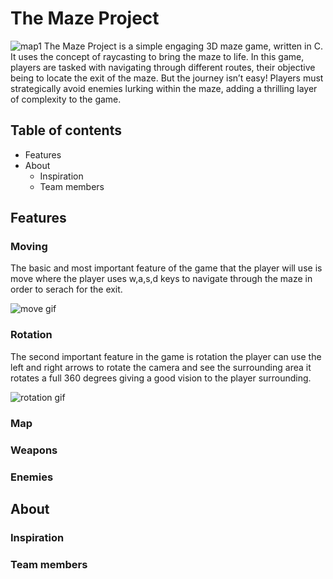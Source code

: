 # **The Maze Project**
![map1](https://github.com/Salma-kabel/maze_project/assets/76133733/43b2956e-05c8-4a0f-8d1f-a784ee41ca0f)
The Maze Project is a simple engaging 3D maze game, written in C. It uses the concept of raycasting to bring the maze to life. In this game, players are tasked with navigating through different routes, their objective being to locate the exit of the maze. But the journey isn’t easy! Players must strategically avoid enemies lurking within the maze, adding a thrilling layer of complexity to the game.
## Table of contents
- Features
- About
  - Inspiration
  - Team members
## Features
### Moving
The basic and most important feature of the game that the player will use is move where the player uses w,a,s,d keys to navigate through the maze in order to serach for the exit.

![move gif](https://github.com/Salma-kabel/maze_project/blob/master/Maze2024-02-1520-22-32-ezgif.com-optimize.gif)
### Rotation
The second important feature in the game is rotation the player can use the left and right arrows to rotate the camera and see the surrounding area it rotates a full 360 degrees giving a good vision to the player surrounding.

![rotation gif](https://github.com/Salma-kabel/maze_project/blob/master/rotation.gif)
### Map
### Weapons
### Enemies
## About
### Inspiration
### Team members
